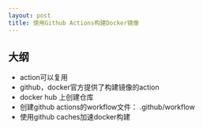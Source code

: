 ```yaml
---
layout: post
title: 使用Github Actions构建Docker镜像
---
```

## 大纲

* action可以复用
* github，docker官方提供了构建镜像的action 
* docker hub 上创建仓库
* 创建github actions的workflow文件： .github/workflow
* 使用github caches加速docker构建